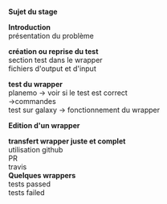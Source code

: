 **Sujet du stage**

**Introduction**  
	présentation du problème  



**création ou reprise du test**  
	section test dans le wrapper  
	fichiers d'output et d'input  

**test du wrapper**  
	planemo → voir si le test est correct  
		→commandes  
	test sur galaxy → fonctionnement du wrapper  


**Edition d'un wrapper**  

**transfert wrapper juste et complet**  
	utilisation github  
	PR  
	travis  
**Quelques wrappers**  
	tests passed  
	tests failed  

